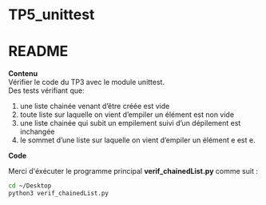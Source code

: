 # TP5_unittest

README
======

**Contenu**
<br>
Vérifier le code du TP3 avec le module unittest.
<br>
Des tests vérifiant que:
1. une liste chainée venant d’être créée est vide
2. toute liste sur laquelle on vient d’empiler un élément est non vide
3. une liste chainée qui subit un empilement suivi d’un dépilement est inchangée
4. le sommet d’une liste sur laquelle on vient d’empiler un élément e est e.


**Code**

Merci d'éxécuter le programme principal <b>verif_chainedList.py</b> comme suit :

```bash
cd ~/Desktop
python3 verif_chainedList.py

```
